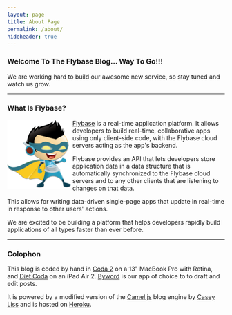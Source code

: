 ```yaml
---
layout: page
title: About Page
permalink: /about/
hideheader: true
---
```


### Welcome To The Flybase Blog... Way To Go!!!

We are working hard to build our awesome new service, so stay tuned and watch us grow.

<hr class="soften" />

### What Is Flybase?

<img src="/images/datasm.png" class="logo" alt="Data McFly - Your Real-Time Superhero" style="width:30%;height: auto;float:left;"/>

[Flybase](http://flybase.io) is a real-time application platform. It allows developers to build real-time, collaborative apps using only client-side code, with the Flybase cloud servers acting as the app's backend.

Flybase provides an API that lets developers store application data in a data structure that is automatically synchronized to the Flybase cloud servers and to any other clients that are listening to changes on that data. 

This allows for writing data-driven single-page apps that update in real-time in response to other users' actions. 

We are excited to be building a platform that helps developers rapidly build applications of all types faster than ever before.

<hr class="soften" />

### Colophon

This blog is coded by hand in [Coda 2](http://panic.com/coda/) on a 13" MacBook Pro with Retina, and [Diet Coda](http://panic.com/dietcoda) on an iPad Air 2. [Byword](http://bywordapp.com/) is our app of choice to to draft and edit posts.

It is powered by a modified version of the [Camel.js](https://github.com/DataMcFly/camel/) blog engine by [Casey Liss](http://www.caseyliss.com/) and is hosted on [Heroku](http://heroku.com).